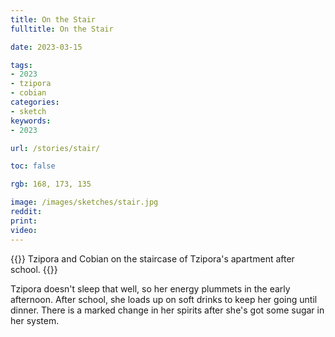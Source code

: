 ```yaml
---
title: On the Stair
fulltitle: On the Stair

date: 2023-03-15

tags: 
- 2023
- tzipora
- cobian
categories:
- sketch
keywords:
- 2023

url: /stories/stair/

toc: false

rgb: 168, 173, 135

image: /images/sketches/stair.jpg
reddit:
print: 
video:
---
```

{{<hint caption>}}
Tzipora and Cobian on the staircase of Tzipora's apartment after school.
{{</hint>}}

Tzipora doesn't sleep that well, so her energy plummets in the early afternoon. After school, she loads up on soft drinks to keep her going until dinner. There is a marked change in her spirits after she's got some sugar in her system.